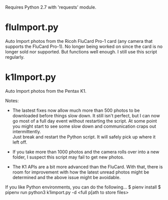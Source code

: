 Requires Python 2.7 with 'requests' module.

# fluImport.py
Auto Import photos from the Ricoh FluCard Pro-1 card (any camera that supports the FluCard Pro-1).
No longer being worked on since the card is no longer sold nor supported.  But functions well enough.
I still use this script regularly.

# k1Import.py
Auto Import photos from the Pentax K1.

Notes:
- The lastest fixes now allow much more than 500 photos to be downloaded before things slow down.
It still isn't perfect, but I can now go most of a full day event without restarting the script.
At some point you might start to see some slow down and communication craps out intermittently.  
Just break and restart the Python script. It will safely pick up where it left off.

- If you take more than 1000 photos and the camera rolls over into a new folder, I suspect this
script may fail to get new photos.   

- The K1 APIs are a bit more advanced than the FluCard.
With that, there is room for improvement with how the latest unread photos might be 
determined and the above issue might be avoidable.


If you like Python environments, you can do the following...
$ pienv install
$ pipenv run python3 k1import.py -d <full p[ath to store files> 

